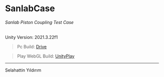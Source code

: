 # SanlabCase
 
######  Sanlab Piston Coupling Test Case

Unity Version: 2021.3.22f1

>  Pc Build: [Drive](https://drive.google.com/file/d/1891c2a1teqlap8GuAGL91pCGpru3vRIQ/view?usp=sharing)
 
>  Play WebGL Build: [UnityPlay](https://play.unity.com/mg/other/sanlab-test-case)
 

------------


 Selahattin Yıldırım
